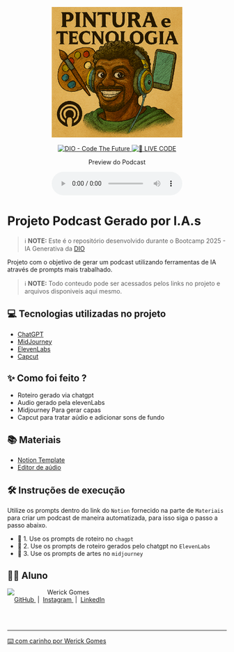 <p align="center">
<img 
    src="./Assets/Cover (1).png"
    width="300"
/>
</p>

<p align="center">
<a href="https://dio.me/">
    <img 
        src="https://img.shields.io/badge/DIO-Code_The_Future-28DA77?logo=youtube" 
        alt="DIO - Code The Future">
</a>
<a href="https://dio.me/">
<img 
    src="https://img.shields.io/badge/🔴_LIVE_CODE-FF5E72" 
    alt="🔴 LIVE CODE">
</a>
</p>

<p align="center">
    Preview do Podcast
</p>

<div align="center">
    <audio src="output/podcast_editado.MP3" controls title="Podcast editado"></audio>
</div>

# Projeto Podcast Gerado por I.A.s


 > ℹ️ **NOTE:** Este é o repositório desenvolvido durante o Bootcamp 2025 - IA Generativa da [DIO](https://dio.me)

Projeto com o objetivo de gerar um podcast utilizando ferramentas de IA através de prompts mais trabalhado.

> ℹ️ **NOTE:** Todo conteudo pode ser acessados pelos links no projeto e arquivos disponiveis aqui mesmo.

## 💻 Tecnologias utilizadas no projeto

- [ChatGPT](https://chat.openai.com/) 
- [MidJourney](https://www.midjourney.com/app/)
- [ElevenLabs](https://beta.elevenlabs.io/)
- [Capcut](https://www.capcut.com/pt-br/)

## ✨ Como foi feito ?

- Roteiro gerado via chatgpt
- Audio gerado pela elevenLabs
- Midjourney Para gerar capas
- Capcut para tratar aúdio e adicionar sons de fundo

## 📚 Materiais
- [Notion Template](https://diagnostic-scowl-bb2.notion.site/PROJETO-BOOTCAMP-DIO-2025-IA-GENERATIVA-PODCAST-27ad3b5b525d80119e1cddede90a611b)
- [Editor de aúdio](https://www.capcut.com/editor?from_page=landing_page&__action_from=picture_V%C3%ADdeos%20profissionais%20em%20minutos,%20n%C3%A3o%20em%20horas.)


## 🛠️ Instruções de execução

Utilize os prompts dentro do link do `Notion` fornecido na parte de `Materiais` para criar um podcast de maneira automatizada, para isso siga o passo a passo abaixo.

- 🤖 1. Use os prompts de roteiro no `chagpt`
- 🤖 2. Use os prompts de roteiro gerados pelo chatgpt no  `ElevenLabs`
- 🤖 3. Use os prompts de artes no `midjourney`

## 👨‍💻 Aluno

<p>
    <img 
      align=left 
      margin=10 
      width=80 
      src="https://avatars.githubusercontent.com/u/37452836?v=4"
    />
    <p>&nbsp&nbsp&nbspWerick Gomes<br>
    &nbsp&nbsp&nbsp
    <a 
        href="https://github.com/romagitwel">
        GitHub
 </a>
    &nbsp;|&nbsp;
    <a 
        href="">
        Instagram
    </a>
    &nbsp;|&nbsp;
    <a 
        href="https://www.linkedin.com/in/werick-gomes/">
        LinkedIn
   
    
</p>
<br/><br/>
<p>

---

⌨️ com carinho por [Werick Gomes](https://github.com/romagitwel)
